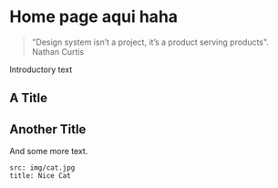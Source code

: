 # Home page aqui haha

> "Design system isn’t a project, it’s a product serving products". Nathan Curtis

Introductory text

## A Title


## Another Title

And some more text.

```image
src: img/cat.jpg
title: Nice Cat
```